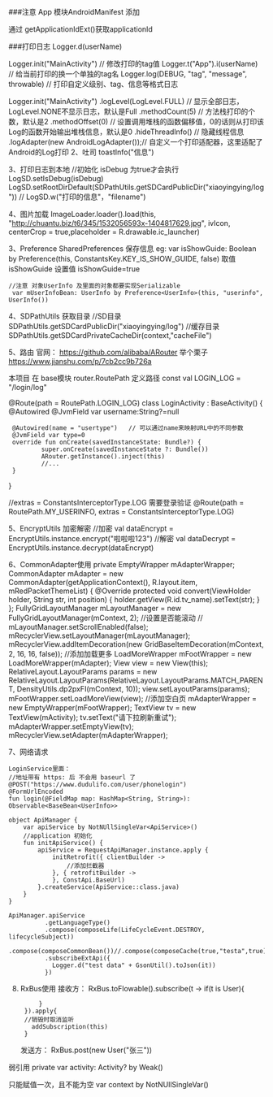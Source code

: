###注意
App 模块AndroidManifest 添加<br>

   <meta-data
          android:name="APPLICATION_ID"
          android:value="${applicationId}"/>
通过 getApplicationIdExt()获取applicationId

###打印日志
   Logger.d(userName)

   Logger.init("MainActivity")         // 修改打印的tag值
   Logger.t("App").i(userName)         // 给当前打印的换一个单独的tag名
   Logger.log(DEBUG, "tag", "message", throwable) // 打印自定义级别、tag、信息等格式日志

   Logger.init("MainActivity")
        .logLevel(LogLevel.FULL) //  显示全部日志，LogLevel.NONE不显示日志，默认是Full
        .methodCount(5)         //  方法栈打印的个数，默认是2
        .methodOffset(0)        //  设置调用堆栈的函数偏移值，0的话则从打印该Log的函数开始输出堆栈信息，默认是0
        .hideThreadInfo()      //  隐藏线程信息
        .logAdapter(new AndroidLogAdapter());// 自定义一个打印适配器，这里适配了Android的Log打印
2、吐司
    toastInfo("信息")


3、打印日志到本地
    //初始化 isDebug 为true才会执行
    LogSD.setIsDebug(isDebug)
    LogSD.setRootDirDefault(SDPathUtils.getSDCardPublicDir("xiaoyingying/log"))
    //
    LogSD.w("打印的信息"，"filename")

4、图片加载
    ImageLoader.loader().load(this, "http://chuantu.biz/t6/345/1532056593x-1404817629.jpg", ivIcon,
                    centerCrop = true,placeholder = R.drawable.ic_launcher)

3、Preference
    SharedPreferences 保存信息
    eg:
    var isShowGuide: Boolean by Preference(this, ConstantsKey.KEY_IS_SHOW_GUIDE, false)
    取值 isShowGuide
    设置值 isShowGuide=true

    //注意 对象UserInfo 及里面的对象都要实现Serializable
     var mUserInfoBean: UserInfo by Preference<UserInfo>(this, "userinfo", UserInfo())

4、SDPathUtils 获取目录
    //SD目录
    SDPathUtils.getSDCardPublicDir("xiaoyingying/log")
    //缓存目录
    SDPathUtils.getSDCardPrivateCacheDir(context,"cacheFile")


5、路由
  官网： https://github.com/alibaba/ARouter
  举个栗子
  https://www.jianshu.com/p/7cb2cc9b726a

  本项目
  在 base模块 router.RoutePath 定义路径
  const val LOGIN_LOG = "/login/log"

  @Route(path = RoutePath.LOGIN_LOG)
  class LoginActivity : BaseActivity() {
     @Autowired
     @JvmField var username:String?=null

     @Autowired(name = "usertype")   // 可以通过name来映射URL中的不同参数
     @JvmField var type=0
     override fun onCreate(savedInstanceState: Bundle?) {
             super.onCreate(savedInstanceState ?: Bundle())
             ARouter.getInstance().inject(this)
             //...
     }
  }

  //extras = ConstantsInterceptorType.LOG  需要登录验证
  @Route(path = RoutePath.MY_USERINFO, extras = ConstantsInterceptorType.LOG)


5、EncryptUtils 加密解密
    //加密
    val dataEncrypt = EncryptUtils.instance.encrypt("啦啦啦123")
    //解密
    val dataDecrypt = EncryptUtils.instance.decrypt(dataEncrypt)




6、CommonAdapter使用
     private EmptyWrapper mAdapterWrapper;
        CommonAdapter<String> mAdapter = new CommonAdapter<String>(getApplicationContext(), R.layout.item, mRedPacketThemeList) {
            @Override
            protected void convert(ViewHolder holder, String str, int position) {
                holder.getView(R.id.tv_name).setText(str);
            }
        };
        FullyGridLayoutManager mLayoutManager = new FullyGridLayoutManager(mContext, 2);
        //设置是否能滚动
        // mLayoutManager.setScrollEnabled(false);
        mRecyclerView.setLayoutManager(mLayoutManager);
        mRecyclerView.addItemDecoration(new GridBaseItemDecoration(mContext, 2, 16, 16, false));
        //添加加载更多
        LoadMoreWrapper mFootWrapper = new LoadMoreWrapper(mAdapter);
        View view = new View(this);
        RelativeLayout.LayoutParams params = new RelativeLayout.LayoutParams(RelativeLayout.LayoutParams.MATCH_PARENT, DensityUtils.dp2pxFI(mContext, 10));
        view.setLayoutParams(params);
        mFootWrapper.setLoadMoreView(view);
        //添加空白页
        mAdapterWrapper = new EmptyWrapper(mFootWrapper);
        TextView tv = new TextView(mActivity);
        tv.setText("请下拉刷新重试");
        mAdapterWrapper.setEmptyView(tv);
        mRecyclerView.setAdapter(mAdapterWrapper);


7、网络请求

    LoginService里面：
    //地址带有 https: 后 不会用 baseurl 了
    @POST("https://www.dudulifo.com/user/phonelogin")
    @FormUrlEncoded
    fun login(@FieldMap map: HashMap<String, String>): Observable<BaseBean<UserInfo>>

    object ApiManager {
        var apiService by NotNUllSingleVar<ApiService>()
        //application 初始化
        fun initApiService() {
            apiService = RequestApiManager.instance.apply {
                initRetrofit({ clientBuilder ->
                    //添加拦截器
                }, { retrofitBuilder ->
                }, ConstApi.BaseUrl)
            }.createService(ApiService::class.java)
        }
    }

    ApiManager.apiService
              .getLanguageType()
              .compose(composeLife(LifeCycleEvent.DESTROY, lifecycleSubject))
              .compose(composeCommonBean())//.compose(composeCache(true,"testa",true))
              .subscribeExtApi({
                Logger.d("test data" + GsonUtil().toJson(it))
              })

8. RxBus使用
    接收方：
        RxBus.toFlowable().subscribe(t ->
            if(t is User){

            }
        }).apply{
        //销毁时取消监听
          addSubscription(this)
        }

     发送方：
     RxBus.post(new User("张三"))


弱引用
        private var activity: Activity? by Weak()

只能赋值一次，且不能为空
        var context by NotNUllSingleVar<Context>()

